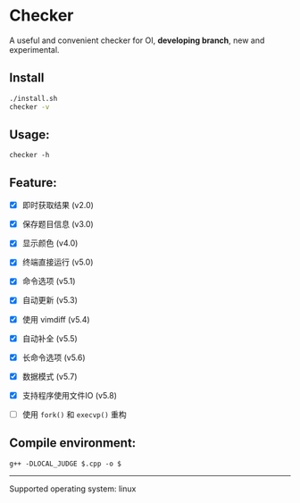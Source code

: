 # Checker
A useful and convenient checker for OI, **developing branch**, new and experimental.

## Install
```bash
./install.sh
checker -v
```

## Usage:
```
checker -h
```

## Feature:
- [x] 即时获取结果 (v2.0)
- [x] 保存题目信息 (v3.0)
- [x] 显示颜色 (v4.0)
- [x] 终端直接运行 (v5.0)
- [x] 命令选项 (v5.1)
- [x] 自动更新 (v5.3)
- [x] 使用 vimdiff (v5.4)
- [x] 自动补全 (v5.5)
- [x] 长命令选项 (v5.6)
- [x] 数据模式 (v5.7)
- [x] 支持程序使用文件IO (v5.8)
- [ ] 使用 `fork()` 和 `execvp()` 重构


## Compile environment:
```
g++ -DLOCAL_JUDGE $.cpp -o $
```

---
Supported operating system: linux
